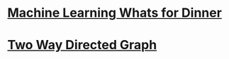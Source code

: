 # [Machine Learning Whats for Dinner](https://gabbiebolcer.github.io/coding%20projects/ML-whats-for-dinner.html)

# [Two Way Directed Graph](https://gabbiebolcer.github.io/coding%20projects/TwoWayDirectedGraph.html)
